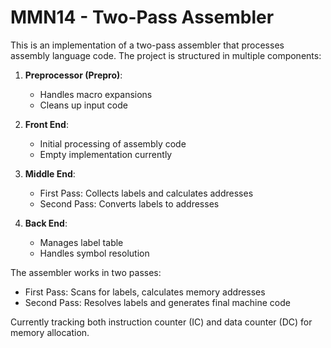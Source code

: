 # MMN14 - Two-Pass Assembler

This is an implementation of a two-pass assembler that processes assembly language code. The project is structured in multiple components:

1. **Preprocessor (Prepro)**:

   - Handles macro expansions
   - Cleans up input code

2. **Front End**:

   - Initial processing of assembly code
   - Empty implementation currently

3. **Middle End**:

   - First Pass: Collects labels and calculates addresses
   - Second Pass: Converts labels to addresses

4. **Back End**:
   - Manages label table
   - Handles symbol resolution

The assembler works in two passes:

- First Pass: Scans for labels, calculates memory addresses
- Second Pass: Resolves labels and generates final machine code

Currently tracking both instruction counter (IC) and data counter (DC) for memory allocation.
